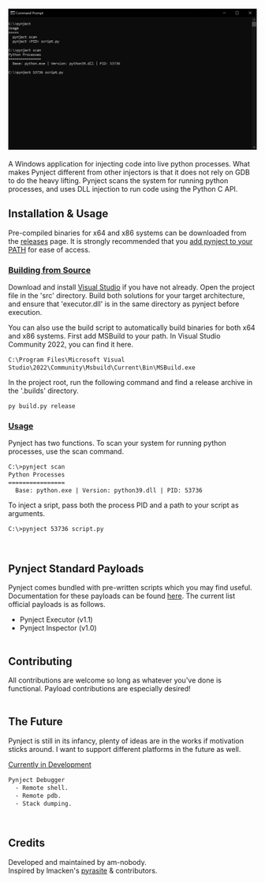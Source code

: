 ![Screenshot](docs/images/showcase.png)
<br><br>
A Windows application for injecting code into live python processes. What makes Pynject different from other injectors is that it does not rely on GDB to do the heavy lifting. Pynject scans the system for running python processes, and uses DLL injection to run code using the Python C API.
<br>

## Installation & Usage
Pre-compiled binaries for x64 and x86 systems can be downloaded from the [releases](https://github.com/am-nobody/pynject/releases) page. It is strongly recommended that you [add pynject to your PATH](https://www.architectryan.com/2018/03/17/add-to-the-path-on-windows-10/) for ease of access.
### <ins>Building from Source</ins>
Download and install [Visual Studio](https://visualstudio.microsoft.com/) if you have not already.
Open the project file in the 'src' directory. Build both solutions for your target architecture, and ensure that 'executor.dll' is in the same directory as pynject before execution.

You can also use the build script to automatically build binaries for both x64 and x86 systems. First add MSBuild to your path. In Visual Studio Community 2022, you can find it here.

```
C:\Program Files\Microsoft Visual Studio\2022\Community\Msbuild\Current\Bin\MSBuild.exe
```

In the project root, run the following command and find a release archive in the '.builds' directory.

```
py build.py release
```

### <ins>Usage</ins>
Pynject has two functions. To scan your system for running python processes, use the scan command.
```
C:\>pynject scan
Python Processes
================
  Base: python.exe | Version: python39.dll | PID: 53736
```
To inject a sript, pass both the process PID and a path to your script as arguments.
```
C:\>pynject 53736 script.py
```
<br>

## Pynject Standard Payloads
Pynject comes bundled with pre-written scripts which you may find useful. Documentation for these payloads can be found [here](https://github.com/am-nobody/pynject/tree/master/docs/payloads). The current list official payloads is as follows.
* Pynject Executor (v1.1)
* Pynject Inspector (v1.0)
<br><br>

## Contributing
All contributions are welcome so long as whatever you've done is functional. Payload contributions are especially desired!
<br><br>

## The Future
Pynject is still in its infancy, plenty of ideas are in the works if motivation sticks around. I want to support different platforms in the future as well.

<ins>Currently in Development</ins>
```
Pynject Debugger
  - Remote shell.
  - Remote pdb.
  - Stack dumping.
```
<br>

## Credits
Developed and maintained by am-nobody.<br>
Inspired by lmacken's [pyrasite](https://github.com/lmacken/pyrasite) & contributors.
